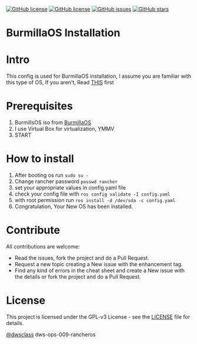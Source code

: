 [![GitHub license](https://img.shields.io/badge/dwsclass-ops--009-brightgreen?style=plastic)](https://github.com/mi-alkhamis/BurmillaOS-config)
[![GitHub license](https://img.shields.io/github/license/mi-alkhamis/BurmillaOS-config?color=Green&style=plastic)](https://github.com/mi-alkhamis/BurmillaOS-config/blob/main/LICENSE) [![GitHub issues](https://img.shields.io/github/issues/mi-alkhamis/BurmillaOS-config?style=plastic)](https://github.com/mi-alkhamis/BurmillaOS-config/issues)  [![GitHub stars](https://img.shields.io/github/stars/mi-alkhamis/BurmillaOS-config?style=plastic)](https://github.com/mi-alkhamis/BurmillaOS-config/stargazers)




# BurmillaOS Installation

# Intro

This config is used for BurmillaOS installation, I assume you are familiar with this type of OS, 
If you aren't, Read [THIS](https://burmillaos.org) first

# Prerequisites
 1. BurmillsOS iso from [BurmillaOS](https://burmillaos.org/#latest-release)
 2. I use Virtual Box for virtualization, YMMV
 3. START

# How to install
1. After booting os run `sudo su -`
2. Change rancher password `passwd rancher`
3. set your appropriate values in config.yaml file 
4. check your config file with `ros config validate -I config.yaml`
5. with root permission run `ros install -d /dev/sda -c config.yaml`
6. Congratulation, Your New OS has been installed. 

# Contribute
All contributions are welcome:
- Read the issues, fork the project and do a Pull Request.
- Request a new topic creating a New issue with the enhancement tag.
- Find any kind of errors in the cheat sheet and create a New issue with the details or fork the project and do a Pull Request.

# License

This project is licensed under the GPL-v3 License - see the [LICENSE](https://github.com/mi-alkhamis/BurmillaOS-config/edit/main/LICENSE) file for details.

[@dwsclass](https://github.com/dwsclass) dws-ops-009-rancheros
